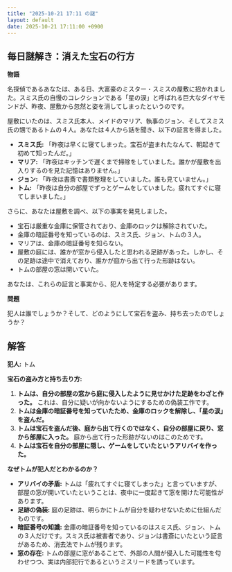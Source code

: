 ```yaml
---
title: "2025-10-21 17:11 の謎"
layout: default
date: 2025-10-21 17:11:00 +0900
---
```

## 毎日謎解き：消えた宝石の行方

**物語**

名探偵であるあなたは、ある日、大富豪のミスター・スミスの屋敷に招かれました。スミス氏の自慢のコレクションである「星の涙」と呼ばれる巨大なダイヤモンドが、昨夜、屋敷から忽然と姿を消してしまったというのです。

屋敷にいたのは、スミス氏本人、メイドのマリア、執事のジョン、そしてスミス氏の甥であるトムの４人。あなたは４人から話を聞き、以下の証言を得ました。

*   **スミス氏:** 「昨夜は早くに寝てしまった。宝石が盗まれたなんて、朝起きて初めて知ったんだ。」
*   **マリア:** 「昨夜はキッチンで遅くまで掃除をしていました。誰かが屋敷を出入りするのを見た記憶はありません。」
*   **ジョン:** 「昨夜は書斎で書類整理をしていました。誰も見ていません。」
*   **トム:** 「昨夜は自分の部屋でずっとゲームをしていました。疲れてすぐに寝てしまいました。」

さらに、あなたは屋敷を調べ、以下の事実を発見しました。

*   宝石は厳重な金庫に保管されており、金庫のロックは解除されていた。
*   金庫の暗証番号を知っているのは、スミス氏、ジョン、トムの３人。
*   マリアは、金庫の暗証番号を知らない。
*   屋敷の庭には、誰かが窓から侵入したと思われる足跡があった。しかし、その足跡は途中で消えており、誰かが庭から出て行った形跡はない。
*   トムの部屋の窓は開いていた。

あなたは、これらの証言と事実から、犯人を特定する必要があります。

**問題**

犯人は誰でしょうか？そして、どのようにして宝石を盗み、持ち去ったのでしょうか？

## 解答

**犯人:** トム

**宝石の盗み方と持ち去り方:**

1.  **トムは、自分の部屋の窓から庭に侵入したように見せかけた足跡をわざと作った。** これは、自分に疑いが向かないようにするための偽装工作です。
2.  **トムは金庫の暗証番号を知っていたため、金庫のロックを解除し、「星の涙」を盗んだ。**
3.  **トムは宝石を盗んだ後、庭から出て行くのではなく、自分の部屋に戻り、窓から部屋に入った。** 庭から出て行った形跡がないのはこのためです。
4.  **トムは宝石を自分の部屋に隠し、ゲームをしていたというアリバイを作った。**

**なぜトムが犯人だとわかるのか？**

*   **アリバイの矛盾:** トムは「疲れてすぐに寝てしまった」と言っていますが、部屋の窓が開いていたということは、夜中に一度起きて窓を開けた可能性があります。
*   **足跡の偽装:** 庭の足跡は、明らかにトムが自分を疑わせないために仕組んだものです。
*   **暗証番号の知識:** 金庫の暗証番号を知っているのはスミス氏、ジョン、トムの３人だけです。スミス氏は被害者であり、ジョンは書斎にいたという証言があるため、消去法でトムが残ります。
*   **窓の存在:** トムの部屋に窓があることで、外部の人間が侵入した可能性を匂わせつつ、実は内部犯行であるというミスリードを誘っています。
